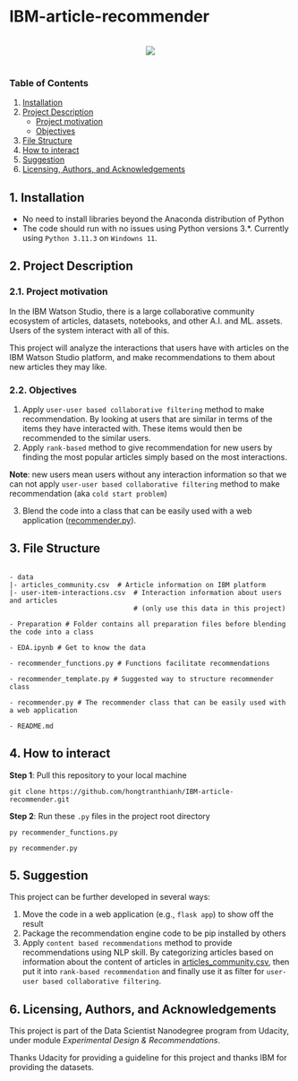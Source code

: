 # IBM-article-recommender

<br>
<div align="center">
<img src="https://ibm.github.io/watson-studio-workshop/housing-price-predictor/assets/watson_logo.png">
</div>
<br>

### Table of Contents

1. [Installation](#installation)
2. [Project Description](#project-description)
    - [Project motivation](#motivation)
    - [Objectives](#objective)
3. [File Structure](#files)
4. [How to interact](#interact)
5. [Suggestion](#suggestion) 
6. [Licensing, Authors, and Acknowledgements](#licensing)


## 1. Installation <a name="installation"></a>
* No need to install libraries beyond the Anaconda distribution of Python
* The code should run with no issues using Python versions 3.*. Currently using `Python 3.11.3` on `Windowns 11`.

## 2. Project Description <a name="project-description"></a>

### 2.1. Project motivation <a name="motivation"></a>
In the IBM Watson Studio, there is a large collaborative community ecosystem of articles, datasets, notebooks, and other A.I. and ML. assets. Users of the system interact with all of this.

This project will analyze the interactions that users have with articles on the IBM Watson Studio platform, and make recommendations to them about new articles they may like.

### 2.2. Objectives <a name="objective"></a>
1. Apply `user-user based collaborative filtering` method to make recommendation. By looking at users that are similar in terms of the items they have interacted with. These items would then be recommended to the similar users.
2. Apply `rank-based` method to give recommendation for new users by finding the most popular articles simply based on the most interactions.

**Note**: new users mean users without any interaction information so that we can not apply `user-user based collaborative filtering` method to make recommendation (aka `cold start problem`)

3. Blend the code into a class that can be easily used with a web application ([recommender.py](https://github.com/hongtranthianh/IBM-article-recommender/blob/main/recommender.py)).


## 3. File Structure<a name="files"></a>

```

- data
|- articles_community.csv  # Article information on IBM platform
|- user-item-interactions.csv  # Interaction information about users and articles 
                               # (only use this data in this project)

- Preparation # Folder contains all preparation files before blending the code into a class

- EDA.ipynb # Get to know the data

- recommender_functions.py # Functions facilitate recommendations

- recommender_template.py # Suggested way to structure recommender class 

- recommender.py # The recommender class that can be easily used with a web application

- README.md

```

## 4. How to interact<a name="interact"></a>
**Step 1**: Pull this repository to your local machine
```
git clone https://github.com/hongtranthianh/IBM-article-recommender.git
```

**Step 2**: Run these `.py` files in the project root directory 

```
py recommender_functions.py
```

```
py recommender.py
```

## 5. Suggestion<a name="suggestion"></a>
This project can be further developed in several ways:
1. Move the code in a web application (e.g., `flask app`) to show off the result
2. Package the recommendation engine code to be pip installed by others
3. Apply `content based recommendations` method to provide recommendations using NLP skill. By categorizing articles based on information about the content of articles in [articles_community.csv](https://github.com/hongtranthianh/IBM-article-recommender/blob/main/data/articles_community.csv), then put it into `rank-based recommendation` and finally use it as filter for `user-user based collaborative filtering`.

## 6. Licensing, Authors, and Acknowledgements<a name="licensing"></a>
This project is part of the Data Scientist Nanodegree program from Udacity, under module *Experimental Design & Recommendations*.

Thanks Udacity for providing a guideline for this project and thanks IBM for providing the datasets.